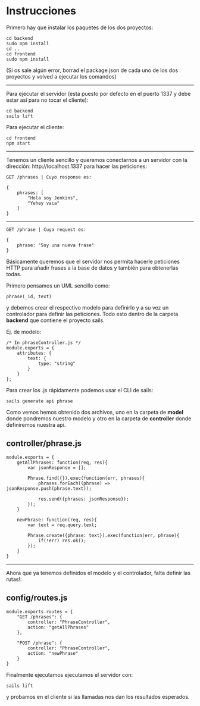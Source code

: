 # Instrucciones
Primero hay que instalar los paquetes de los dos proyectos:

    cd backend 
    sudo npm install
    cd ..
    cd frontend
    sudo npm install

(Si os sale algún error, borrad el package.json de cada uno de los dos proyectos y volved a ejecutar los comandos)

---
Para ejecutar el servidor (está puesto por defecto en el puerto 1337 y debe estar así para no tocar el cliente):

    cd backend
    sails lift

Para ejecutar el cliente:

    cd frontend
    npm start
---

Tenemos un cliente sencillo y queremos conectarnos a un servidor con la dirección: http://localhost:1337 para hacer las peticiones:
 
    GET /phrases | Cuyo response es:

    {
        phrases: [
            "Hola soy Jenkins",
            "Yehey vaca"
        ]
    }
---
    GET /phrase | Cuya request es:

    {
        phrase: "Soy una nueva frase"
    }

Básicamente queremos que el servidor nos permita hacerle peticiones HTTP para añadir frases a la base de datos y también para obtenerlas todas.

Primero pensamos un UML sencillo como:

    phrase(_id, text)

y debemos crear el respectivo modelo para definirlo y a su  vez un controlador para definir las peticiones.
Todo esto dentro de la carpeta **backend** que contiene el proyecto sails.

Ej. de modelo:

    /* In phraseController.js */
    module.exports = {
        attributes: {
            text: {
                type: "string"
            }
        }
    };

Para crear los .js rápidamente podemos usar el CLI de sails:

    sails generate api phrase

Como vemos hemos obtenido dos archivos, uno en la carpeta de **model** donde pondremos nuestro modelo y otro en la carpeta de **controller** donde definiremos nuestra api.

## controller/phrase.js

    module.exports = {
        getAllPhrases: function(req, res){
            var jsonResponse = [];

            Phrase.find({}).exec(function(err, phrases){
                phrases.forEach((phrase) => jsonResponse.push(phrase.text));

                res.send({phrases: jsonResponse});
            });
        }

        newPhrase: function(req, res){
            var text = req.query.text;

            Phrase.create({phrase: text}).exec(function(err, phrase){
                if(!err) res.ok();
            });
        }
    }
---
Ahora que ya tenemos definidos el modelo y el controlador, falta definir las rutas!:

## config/routes.js

    module.exports.routes = {
        "GET /phrases": {
            controller: "PhraseController",
            action: "getAllPhrases"
        },

        "POST /phrase": {
            controller: "PhraseController",
            action: "newPhrase"
        }
    }

Finalmente ejecutamos ejecutamos el servidor con: 

    sails lift

y probamos en el cliente si las llamadas nos dan los resultados esperados.